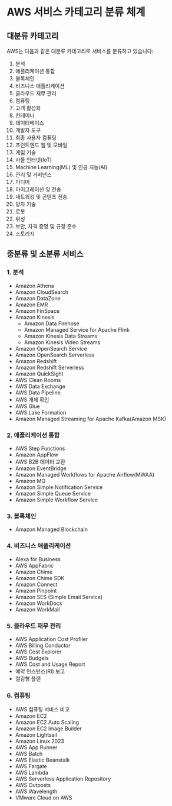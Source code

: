 # AWS 서비스 카테고리 분류 체계

## 대분류 카테고리
AWS는 다음과 같은 대분류 카테고리로 서비스를 분류하고 있습니다:

1. 분석
2. 애플리케이션 통합
3. 블록체인
4. 비즈니스 애플리케이션
5. 클라우드 재무 관리
6. 컴퓨팅
7. 고객 활성화
8. 컨테이너
9. 데이터베이스
10. 개발자 도구
11. 최종 사용자 컴퓨팅
12. 프런트엔드 웹 및 모바일
13. 게임 기술
14. 사물 인터넷(IoT)
15. Machine Learning(ML) 및 인공 지능(AI)
16. 관리 및 거버넌스
17. 미디어
18. 마이그레이션 및 전송
19. 네트워킹 및 콘텐츠 전송
20. 양자 기술
21. 로봇
22. 위성
23. 보안, 자격 증명 및 규정 준수
24. 스토리지

## 중분류 및 소분류 서비스

### 1. 분석
- Amazon Athena
- Amazon CloudSearch
- Amazon DataZone
- Amazon EMR
- Amazon FinSpace
- Amazon Kinesis
  - Amazon Data Firehose
  - Amazon Managed Service for Apache Flink
  - Amazon Kinesis Data Streams
  - Amazon Kinesis Video Streams
- Amazon OpenSearch Service
- Amazon OpenSearch Serverless
- Amazon Redshift
- Amazon Redshift Serverless
- Amazon QuickSight
- AWS Clean Rooms
- AWS Data Exchange
- AWS Data Pipeline
- AWS 개체 확인
- AWS Glue
- AWS Lake Formation
- Amazon Managed Streaming for Apache Kafka(Amazon MSK)

### 2. 애플리케이션 통합
- AWS Step Functions
- Amazon AppFlow
- AWS B2B 데이터 교환
- Amazon EventBridge
- Amazon Managed Workflows for Apache Airflow(MWAA)
- Amazon MQ
- Amazon Simple Notification Service
- Amazon Simple Queue Service
- Amazon Simple Workflow Service

### 3. 블록체인
- Amazon Managed Blockchain

### 4. 비즈니스 애플리케이션
- Alexa for Business
- AWS AppFabric
- Amazon Chime
- Amazon Chime SDK
- Amazon Connect
- Amazon Pinpoint
- Amazon SES (Simple Email Service)
- Amazon WorkDocs
- Amazon WorkMail

### 5. 클라우드 재무 관리
- AWS Application Cost Profiler
- AWS Billing Conductor
- AWS Cost Explorer
- AWS Budgets
- AWS Cost and Usage Report
- 예약 인스턴스(RI) 보고
- 절감형 플랜

### 6. 컴퓨팅
- AWS 컴퓨팅 서비스 비교
- Amazon EC2
- Amazon EC2 Auto Scaling
- Amazon EC2 Image Builder
- Amazon Lightsail
- Amazon Linux 2023
- AWS App Runner
- AWS Batch
- AWS Elastic Beanstalk
- AWS Fargate
- AWS Lambda
- AWS Serverless Application Repository
- AWS Outposts
- AWS Wavelength
- VMware Cloud on AWS

